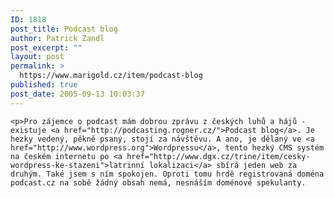 ```yaml
---
ID: 1818
post_title: Podcast blog
author: Patrick Zandl
post_excerpt: ""
layout: post
permalink: >
  https://www.marigold.cz/item/podcast-blog
published: true
post_date: 2005-09-13 10:03:37
---
```

	<p>Pro zájemce o podcast mám dobrou zprávu z českých luhů a hájů - existuje <a href="http://podcasting.rogner.cz/">Podcast blog</a>. Je hezky vedený, pěkně psaný, stojí za návštěvu. A ano, je dělaný ve <a href="http://www.wordpress.org">Wordpressu</a>, tento hezký CMS systém na českém internetu po <a href="http://www.dgx.cz/trine/item/cesky-wordpress-ke-stazeni">latrinní lokalizaci</a> sbírá jeden web za druhým. Také jsem s ním spokojen. Oproti tomu hrdě registrovaná doména podcast.cz na sobě žádný obsah nemá, nesnáším doménové spekulanty.
</p>